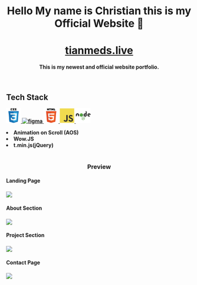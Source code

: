 <h1 align="center"><b>Hello My name is Christian this is my Official Website 👋 <b></h1>
<h1 align="center"><a href='https://tianmeds.live'>tianmeds.live</a></h1>
<p align="center">This is my newest and official website portfolio.</p>
<br>
<h2>Tech Stack</h2>
<p align="left"> <a href="https://www.w3schools.com/css/" target="_blank" rel="noreferrer"> <img src="https://raw.githubusercontent.com/devicons/devicon/master/icons/css3/css3-original-wordmark.svg" alt="css3" width="40" height="40"/> </a> <a href="https://www.figma.com/" target="_blank" rel="noreferrer"> <img src="https://www.vectorlogo.zone/logos/figma/figma-icon.svg" alt="figma" width="40" height="40"/> </a> <a href="https://www.w3.org/html/" target="_blank" rel="noreferrer"> <img src="https://raw.githubusercontent.com/devicons/devicon/master/icons/html5/html5-original-wordmark.svg" alt="html5" width="40" height="40"/> </a> <a href="https://developer.mozilla.org/en-US/docs/Web/JavaScript" target="_blank" rel="noreferrer"> <img src="https://raw.githubusercontent.com/devicons/devicon/master/icons/javascript/javascript-original.svg" alt="javascript" width="40" height="40"/> </a> <a href="https://nodejs.org" target="_blank" rel="noreferrer"> <img src="https://raw.githubusercontent.com/devicons/devicon/master/icons/nodejs/nodejs-original-wordmark.svg" alt="nodejs" width="40" height="40"/> </a> </p>
    <li>Animation on Scroll (AOS)</li>
    <li>Wow.JS</li>
    <li>t.min.js(jQuery)</li>

  



</ul>
<br>

<h3 align="center">Preview</h3>
<h4> Landing Page </h4>
<img align="center" src="https://raw.githubusercontent.com/TianMeds/my-Official-Portfolio/main/img/HomeScreen.png" />
<h4> About Section </h4>
<img align="center" src="https://github.com/TianMeds/my-Official-Portfolio/assets/153738892/c49aa5c7-12b8-43ab-9374-acb21ceceb00" />
<h4> Project Section </h4>
<img align="center" src="https://github.com/TianMeds/my-Official-Portfolio/blob/main/img/ProjectSection.png" />
<h4> Contact Page </h4>
<img align="center" src="https://raw.githubusercontent.com/TianMeds/my-Official-Portfolio/main/img/Contact%20Section.png" />
